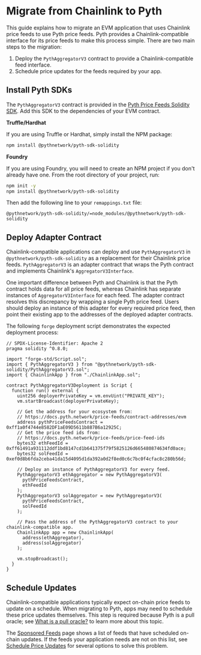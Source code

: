 # Migrate from Chainlink to Pyth

This guide explains how to migrate an EVM application that uses Chainlink price feeds to use Pyth price feeds.
Pyth provides a Chainlink-compatible interface for its price feeds to make this process simple.
There are two main steps to the migration:

1. Deploy the `PythAggregatorV3` contract to provide a Chainlink-compatible feed interface.
2. Schedule price updates for the feeds required by your app.

## Install Pyth SDKs

The `PythAggregatorV3` contract is provided in the [Pyth Price Feeds Solidity SDK](https://github.com/pyth-network/pyth-crosschain/tree/main/target_chains/ethereum/sdk/solidity).
Add this SDK to the dependencies of your EVM contract.

**Truffle/Hardhat**

If you are using Truffle or Hardhat, simply install the NPM package:

```bash copy
npm install @pythnetwork/pyth-sdk-solidity
```

**Foundry**

If you are using Foundry, you will need to create an NPM project if you don't already have one.
From the root directory of your project, run:

```bash copy
npm init -y
npm install @pythnetwork/pyth-sdk-solidity
```

Then add the following line to your `remappings.txt` file:

```text copy
@pythnetwork/pyth-sdk-solidity/=node_modules/@pythnetwork/pyth-sdk-solidity
```

## Deploy Adapter Contract

Chainlink-compatible applications can deploy and use `PythAggregatorV3` in `@pythnetwork/pyth-sdk-solidity` as a replacement for their Chainlink price feeds.
`PythAggregatorV3` is an adapter contract that wraps the Pyth contract and implements Chainlink's `AggregatorV3Interface`.

One important difference between Pyth and Chainlink is that the Pyth contract holds data for all price feeds, whereas Chainlink has separate instances of `AggregatorV3Interface` for each feed.
The adapter contract resolves this discrepancy by wrapping a single Pyth price feed.
Users should deploy an instance of this adapter for every required price feed, then point their existing app to the addresses of the deployed adapter contracts.

The following `forge` deployment script demonstrates the expected deployment process:

```solidity copy
// SPDX-License-Identifier: Apache 2
pragma solidity ^0.8.0;

import "forge-std/Script.sol";
import { PythAggregatorV3 } from "@pythnetwork/pyth-sdk-solidity/PythAggregatorV3.sol";
import { ChainlinkApp } from "./ChainlinkApp.sol";

contract PythAggregatorV3Deployment is Script {
  function run() external {
    uint256 deployerPrivateKey = vm.envUint("PRIVATE_KEY");
    vm.startBroadcast(deployerPrivateKey);

    // Get the address for your ecosystem from:
    // https://docs.pyth.network/price-feeds/contract-addresses/evm
    address pythPriceFeedsContract = 0xff1a0f4744e8582DF1aE09D5611b887B6a12925C;
    // Get the price feed ids from:
    // https://docs.pyth.network/price-feeds/price-feed-ids
    bytes32 ethFeedId = 0xff61491a931112ddf1bd8147cd1b641375f79f5825126d665480874634fd0ace;
    bytes32 solFeedId = 0xef0d8b6fda2ceba41da15d4095d1da392a0d2f8ed0c6c7bc0f4cfac8c280b56d;

    // Deploy an instance of PythAggregatorV3 for every feed.
    PythAggregatorV3 ethAggregator = new PythAggregatorV3(
      pythPriceFeedsContract,
      ethFeedId
    );
    PythAggregatorV3 solAggregator = new PythAggregatorV3(
      pythPriceFeedsContract,
      solFeedId
    );

    // Pass the address of the PythAggregatorV3 contract to your chainlink-compatible app.
    ChainlinkApp app = new ChainlinkApp(
      address(ethAggregator),
      address(solAggregator)
    );

    vm.stopBroadcast();
  }
}

```

## Schedule Updates

Chainlink-compatible applications typically expect on-chain price feeds to update on a schedule.
When migrating to Pyth, apps may need to schedule these price updates themselves.
This step is required because Pyth is a pull oracle; see [What is a pull oracle?](/price-feeds/pull-updates.mdx) to learn more about this topic.

The [Sponsored Feeds](/price-feeds/sponsored-feeds.mdx) page shows a list of feeds that have scheduled on-chain updates.
If the feeds your application needs are not on this list, see [Schedule Price Updates](/price-feeds/schedule-price-updates) for several options to solve this problem.
